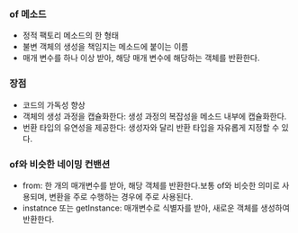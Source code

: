 ### of 메소드
- 정적 팩토리 메소드의 한 형태
- 불변 객체의 생성을 책임지는 메소드에 붙이는 이름
- 매개 변수를 하나 이상 받아, 해당 매개 변수에 해당하는 객체를 반환한다.

### 장점
- 코드의 가독성 향상
- 객체의 생성 과정을 캡슐화한다: 생성 과정의 복잡성을 메소드 내부에 캡슐화한다.
- 번환 타입의 유연성을 제공한다: 생성자와 달리 반환 타입을 자유롭게 지정할 수 있다.

### of와 비슷한 네이밍 컨밴션
- from: 한 개의 매개변수를 받아, 해당 객체를 반환한다.보통 of와 비슷한 의미로 사용되며, 변환을 주로 수행하는 경우에 주로 사용된다.
- instatnce 또는 getInstance: 매개변수로 식별자를 받아, 새로운 객체를 생성하여 반환한다.
